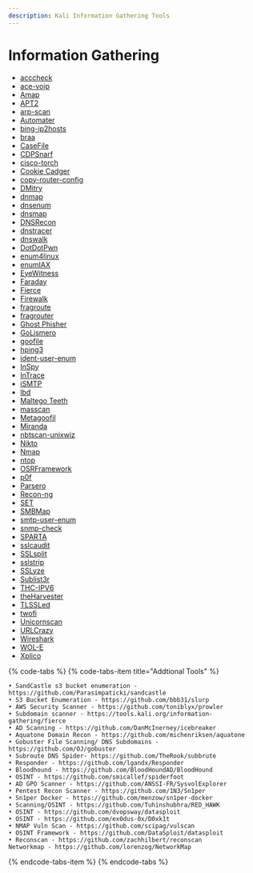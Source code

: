 ```yaml
---
description: Kali Information Gathering Tools
---
```


# Information Gathering

* [acccheck](https://tools.kali.org/information-gathering/acccheck)
* [ace-voip](https://tools.kali.org/information-gathering/ace-voip)
* [Amap](https://tools.kali.org/information-gathering/amap)
* [APT2](https://tools.kali.org/information-gathering/apt2)
* [arp-scan](https://tools.kali.org/information-gathering/arp-scan)
* [Automater](https://tools.kali.org/information-gathering/automater)
* [bing-ip2hosts](https://tools.kali.org/information-gathering/bing-ip2hosts)
* [braa](https://tools.kali.org/information-gathering/braa)
* [CaseFile](https://tools.kali.org/information-gathering/casefile)
* [CDPSnarf](https://tools.kali.org/information-gathering/cdpsnarf)
* [cisco-torch](https://tools.kali.org/information-gathering/cisco-torch)
* [Cookie Cadger](https://tools.kali.org/information-gathering/cookie-cadger)
* [copy-router-config](https://tools.kali.org/information-gathering/copy-router-config)
* [DMitry](https://tools.kali.org/information-gathering/dmitry)
* [dnmap](https://tools.kali.org/information-gathering/dnmap)
* [dnsenum](https://tools.kali.org/information-gathering/dnsenum)
* [dnsmap](https://tools.kali.org/information-gathering/dnsmap)
* [DNSRecon](https://tools.kali.org/information-gathering/dnsrecon)
* [dnstracer](https://tools.kali.org/information-gathering/dnstracer)
* [dnswalk](https://tools.kali.org/information-gathering/dnswalk)
* [DotDotPwn](https://tools.kali.org/information-gathering/dotdotpwn)
* [enum4linux](https://tools.kali.org/information-gathering/enum4linux)
* [enumIAX](https://tools.kali.org/information-gathering/enumiax)
* [EyeWitness](https://tools.kali.org/information-gathering/eyewitness)
* [Faraday](https://tools.kali.org/information-gathering/faraday)
* [Fierce](https://tools.kali.org/information-gathering/fierce)
* [Firewalk](https://tools.kali.org/information-gathering/firewalk)
* [fragroute](https://tools.kali.org/information-gathering/fragroute)
* [fragrouter](https://tools.kali.org/information-gathering/fragrouter)
* [Ghost Phisher](https://tools.kali.org/information-gathering/ghost-phisher)
* [GoLismero](https://tools.kali.org/information-gathering/golismero)
* [goofile](https://tools.kali.org/information-gathering/goofile)
* [hping3](https://tools.kali.org/information-gathering/hping3)
* [ident-user-enum](https://tools.kali.org/information-gathering/ident-user-enum)
* [InSpy](https://tools.kali.org/information-gathering/inspy)
* [InTrace](https://tools.kali.org/information-gathering/intrace)
* [iSMTP](https://tools.kali.org/information-gathering/ismtp)
* [lbd](https://tools.kali.org/information-gathering/lbd)
* [Maltego Teeth](https://tools.kali.org/information-gathering/maltego-teeth)
* [masscan](https://tools.kali.org/information-gathering/masscan)
* [Metagoofil](https://tools.kali.org/information-gathering/metagoofil)
* [Miranda](https://tools.kali.org/information-gathering/miranda)
* [nbtscan-unixwiz](https://tools.kali.org/information-gathering/nbtscan-unixwiz)
* [Nikto](https://tools.kali.org/information-gathering/nikto)
* [Nmap](https://tools.kali.org/information-gathering/nmap)
* [ntop](https://tools.kali.org/information-gathering/ntop)
* [OSRFramework](https://tools.kali.org/information-gathering/osrframework)
* [p0f](https://tools.kali.org/information-gathering/p0f)
* [Parsero](https://tools.kali.org/information-gathering/parsero)
* [Recon-ng](https://tools.kali.org/information-gathering/recon-ng)
* [SET](https://tools.kali.org/information-gathering/set)
* [SMBMap](https://tools.kali.org/information-gathering/smbmap)
* [smtp-user-enum](https://tools.kali.org/information-gathering/smtp-user-enum)
* [snmp-check](https://tools.kali.org/information-gathering/snmp-check)
* [SPARTA](https://tools.kali.org/information-gathering/sparta)
* [sslcaudit](https://tools.kali.org/information-gathering/sslcaudit)
* [SSLsplit](https://tools.kali.org/information-gathering/sslsplit)
* [sslstrip](https://tools.kali.org/information-gathering/sslstrip)
* [SSLyze](https://tools.kali.org/information-gathering/sslyze)
* [Sublist3r](https://tools.kali.org/information-gathering/sublist3r)
* [THC-IPV6](https://tools.kali.org/information-gathering/thc-ipv6)
* [theHarvester](https://tools.kali.org/information-gathering/theharvester)
* [TLSSLed](https://tools.kali.org/information-gathering/tlssled)
* [twofi](https://tools.kali.org/information-gathering/twofi)
* [Unicornscan](https://tools.kali.org/information-gathering/unicornscan)
* [URLCrazy](https://tools.kali.org/information-gathering/urlcrazy)
* [Wireshark](https://tools.kali.org/information-gathering/wireshark)
* [WOL-E](https://tools.kali.org/information-gathering/wol-e)
* [Xplico](https://tools.kali.org/information-gathering/xplico)

{% code-tabs %}
{% code-tabs-item title="Addtional Tools" %}
```text
• SandCastle s3 bucket enumeration - https://github.com/Parasimpaticki/sandcastle
• S3 Bucket Enumeration - https://github.com/bbb31/slurp
• AWS Security Scanner - https://github.com/toniblyx/prowler
• Subdomain scanner - https://tools.kali.org/information-gathering/fierce
• AD Scanning - https://github.com/DanMcInerney/icebreaker
• Aquatone Domain Recon - https://github.com/michenriksen/aquatone
• Gobuster File Scanning/ DNS Subdomains - https://github.com/OJ/gobuster
• Subroute DNS Spider- https://github.com/TheRook/subbrute
• Responder - https://github.com/lgandx/Responder
• Bloodhound - https://github.com/BloodHoundAD/BloodHound
• OSINT - https://github.com/smicallef/spiderfoot
• AD GPO Scanner - https://github.com/ANSSI-FR/SysvolExplorer
• Pentest Recon Scanner - https://github.com/1N3/Sn1per
• Sn1per Docker - https://github.com/menzow/sn1per-docker
• Scanning/OSINT - https://github.com/Tuhinshubhra/RED_HAWK
• OSINT - https://github.com/dvopsway/datasploit
• OSINT - https://github.com/ex0dus-0x/D0xk1t
• NMAP Vuln Scan - https://github.com/scipag/vulscan
• OSINT Framework - https://github.com/DataSploit/datasploit
• Reconscan - https://github.com/zachhilbert/reconscan
Networkmap - https://github.com/lorenzog/NetworkMap
```
{% endcode-tabs-item %}
{% endcode-tabs %}




